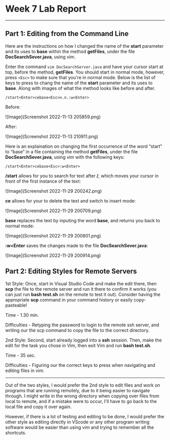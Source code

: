 # Week 7 Lab Report

---

## Part 1: Editing from the Command Line

Here are the instructions on how I changed the name of the **start** parameter and its uses to **base** 
within the method **getFiles**, under the file **DocSearchSever.java**, using vim.

Enter the command `vim DocSearchServer.java` and have your cursor start at top, before the method,
**getFiles**. You should start in normal mode, however, press `<Esc>` to make sure that you're in normal mode. 
Below is the list of keys to press to chang the name of the **start** parameter and its uses to **base**. 
Along with images of what the method looks like before and after. 

`/start<Enter>cebase<Esc>n.n.:w<Enter>`

Before: 

![Image](Screenshot 2022-11-13 205859.png)

After:

![Image](Screenshot 2022-11-13 210911.png)

Here is an explaination on changing the first occurrence of the word “start” to “base” in a file containing 
the method **getFiles**, under the file **DocSearchSever.java**, using vim with the following keys: 

`/start<Enter>cebase<Esc>:w<Enter>`

**/start<Enter>** allows for you to search for text after **/**, which moves your cursor in front
of the first instance of the text:

![Image](Screenshot 2022-11-29 200242.png)

**ce**  allows for your to delete the text and switch to insert mode:

![Image](Screenshot 2022-11-29 200709.png)

**base<Esc>** replaces the text by inputing the word **base**, and 
**<Esc>** returns you back to normal mode:

![Image](Screenshot 2022-11-29 200801.png)

**:w<Enter** saves the changes made to the file **DocSearchSever.java**:

![Image](Screenshot 2022-11-29 200914.png)

## Part 2: Editing Styles for Remote Servers

1st Style:
Once, start in Visual Studio Code and make the edit there, then **scp** the file to the remote server and run it there 
to confirm it works (you can just run **bash test.sh** on the remote to test it out). Consider having the appropriate 
**scp** command in your command history or easily copy-pasteable!

Time - 1.30 min.

Difficulties - Retyping the password to login to the remote ssh server, and writing our the scp command to copy
the file to the correct directory.

2nd Style:
Second, start already logged into a **ssh** session. Then, make the edit for the task you chose in Vim, 
then exit Vim and run **bash test.sh**.

Time - 35 sec.

Difficulties - Figuring our the correct keys to press when navigating and editing files in vim.

---

Out of the two styles, I would prefer the 2nd style to edit files and work on programs that are running remotely,
due to it being easier to navigate through. I might write in the wrong directory when copying over files from
local to remote, and if a mistake were to occur, I'll have to go back to the local file and copy it over again.

However, if there is a lot of testing and editing to be done, I would prefer the other style as editing directly
in VScode or any other program writing software would be easier than using vim and trying to remember all the shortcuts.